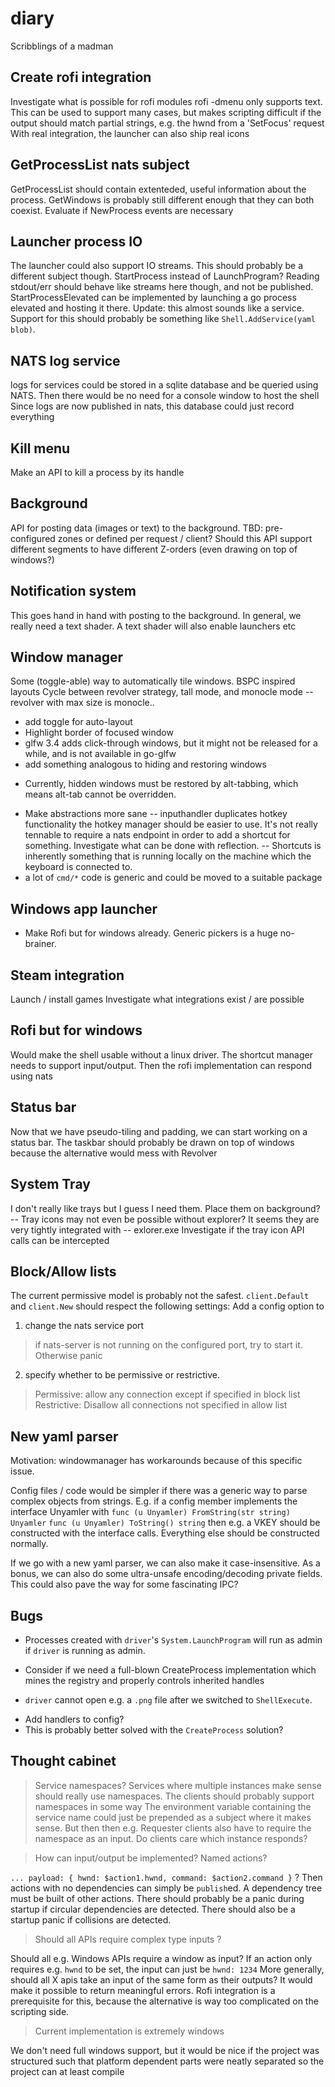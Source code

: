 # diary

Scribblings of a madman

## Create rofi integration

Investigate what is possible for rofi modules
rofi -dmenu only supports text. This can be used to support many cases,
but makes scripting difficult if the output should match partial strings, e.g. the hwnd from a 'SetFocus' request
With real integration, the launcher can also ship real icons

## GetProcessList nats subject

GetProcessList should contain extenteded, useful information
about the process. GetWindows is probably still different enough
that they can both coexist.
Evaluate if NewProcess events are necessary

## Launcher process IO

The launcher could also support IO streams. This should probably be a different subject though.
StartProcess instead of LaunchProgram? Reading stdout/err should behave like streams here though, and not be published.
StartProcessElevated can be implemented by launching a go process elevated and hosting it there.
Update: this almost sounds like a service. Support for this should probably be something like `Shell.AddService(yaml blob)`.

## NATS log service

logs for services could be stored in a sqlite database
and be queried using NATS. Then there would be no need
for a console window to host the shell
Since logs are now published in nats, this database could just record everything

## Kill menu

Make an API to kill a process by its handle

## Background

API for posting data (images or text) to the background. TBD: pre-configured zones or defined per request / client?
Should this API support different segments to have different Z-orders (even drawing on top of windows?)

## Notification system 

This goes hand in hand with posting to the background. In general, we really need a text shader.
A text shader will also enable launchers etc

## Window manager

Some (toggle-able) way to automatically tile windows. BSPC inspired layouts
Cycle between revolver strategy, tall mode, and monocle mode -- revolver with max size is monocle..

* add toggle for auto-layout
* Highlight border of focused window 
* glfw 3.4 adds click-through windows, but it might not be released for a while, and is not available in go-glfw
* add something analogous to hiding and restoring windows 
- Currently, hidden windows must be restored by alt-tabbing, which means alt-tab cannot be overridden.

* Make abstractions more sane -- inputhandler duplicates hotkey functionality
the hotkey manager should be easier to use. It's not really tennable to require a nats endpoint 
in order to add a shortcut for something. Investigate what can be done with reflection.
-- Shortcuts is inherently something that is running locally on the machine which the keyboard is connected to. 
* a lot of `cmd/*` code is generic and could be moved to a suitable package

## Windows app launcher 
* Make Rofi but for windows already. Generic pickers is a huge no-brainer.

## Steam integration

Launch / install games
Investigate what integrations exist / are possible

## Rofi but for windows

Would make the shell usable without a linux driver. The shortcut manager needs to support input/output. Then the rofi implementation can respond using nats

## Status bar 
Now that we have pseudo-tiling and padding, we can start working on a status bar. 
The taskbar should probably be drawn on top of windows because the alternative would mess with Revolver

## System Tray

I don't really like trays but I guess I need them. Place them on background?
-- Tray icons may not even be possible without explorer? It seems they are very tightly integrated with 
-- exlorer.exe Investigate if the tray icon API calls can be intercepted

## Block/Allow lists 

The current permissive model is probably not the safest.
`client.Default` and `client.New` should respect the following settings:
Add a config option to 
1. change the nats service port 
> if nats-server is not running on the configured port, try to start it. Otherwise panic
2. specify whether to be permissive or restrictive. 
> Permissive: allow any connection except if specified in block list
> Restrictive: Disallow all connections not specified in allow list

## New yaml parser 

Motivation: windowmanager has workarounds because of this specific issue.

Config files / code would be simpler if there was a generic way to 
parse complex objects from strings. E.g. if a config member implements the 
interface Unyamler with 
`func (u Unyamler) FromString(str string) Unyamler`
`func (u Unyamler) ToString() string`
then e.g. a VKEY should be constructed with the interface calls.
Everything else should be constructed normally.

If we go with a new yaml parser, we can also make it case-insensitive.
As a bonus, we can also do some ultra-unsafe encoding/decoding private fields.
This could also pave the way for some fascinating IPC?

## Bugs 

* Processes created with `driver`'s `System.LaunchProgram` will run as admin if `driver` is running as admin.
- Consider if we need a full-blown CreateProcess implementation which mines the registry and properly controls inherited handles
* `driver` cannot open e.g. a `.png` file after we switched to `ShellExecute`.
- Add handlers to config?
- This is probably better solved with the `CreateProcess` solution?

## Thought cabinet

> Service namespaces?
> Services where multiple instances make sense should really use namespaces. The clients should probably support namespaces in some way
> The environment variable containing the service name could just be prepended as a subject where it makes sense. But then
> then e.g. Requester clients also have to require the namespace as an input. Do clients care which instance responds?

> How can input/output be implemented? Named actions?

`... payload: { hwnd: $action1.hwnd, command: $action2.command }` ?
Then actions with no dependencies can simply be `publish`ed. A dependency tree must be built of other actions.
There should probably be a panic during startup if circular dependencies are detected.
There should also be a startup panic if collisions are detected.

> Should all APIs require complex type inputs ?

Should all e.g. Windows APIs require a window as input? If an action only requires e.g. `hwnd` to be set, the input can just be `hwnd: 1234`
More generally, should all X apis take an input of the same form as their outputs? It would make it possible to return meaningful errors.
Rofi integration is a prerequisite for this, because the alternative is way too complicated on the scripting side.

> Current implementation is extremely windows 

We don't need full windows support, but it would be nice if the project was structured such that platform dependent parts were neatly separated 
so the project can at least compile
